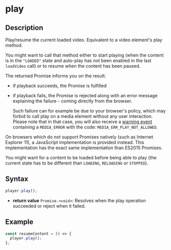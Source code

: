 # play

## Description

Play/resume the current loaded video. Equivalent to a video element's play
method.

You might want to call that method either to start playing (when the content is
in the `"LOADED"` state and auto-play has not been enabled in the last
`loadVideo` call) or to resume when the content has been paused.

The returned Promise informs you on the result:

- if playback succeeds, the Promise is fulfilled

- if playback fails, the Promise is rejected along with an error message
  explaining the failure - coming directly from the browser.

  Such failure can for example be due to your browser's policy, which may
  forbid to call play on a media element without any user interaction.
  Please note that in that case, you will also receive a
  [warning event](../Player_Errors.md) containing a `MEDIA_ERROR` with the code:
  `MEDIA_ERR_PLAY_NOT_ALLOWED`.

<div class="note">
On browsers which do not support Promises natively (such as Internet
Explorer 11), a JavaScript implementation is provided instead. This
implementation has the exact same implementation than ES2015 Promises.
</div>

You might want for a content to be loaded before being able to play (the
current state has to be different than `LOADING`, `RELOADING` or `STOPPED`).

## Syntax

```js
player.play();
```

  - **return value** `Promise.<void>`: Resolves when the play operation
    succeeded or reject when it failed.

## Example

```js
const resumeContent = () => {
  player.play();
};
```
